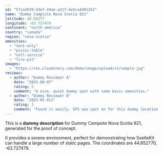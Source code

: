 ```yaml
---
id: "57ca2039-d3ef-44ae-a217-be5ca4d91352"
name: "Dummy Campsite Nova Scotia 921"
latitude: 44.85277
longitude: -63.727479
continent: "north-america"
country: "canada"
region: "nova-scotia"
amenities:
  - "tent-only"
  - "picnic-table"
  - "cell-service"
  - "fire-pit"
images:
  - "https://res.cloudinary.com/demo/image/upload/v1/sample.jpg"
reviews:
  - author: "Dummy Reviewer A"
    date: "2025-08-07"
    rating: 5
    comment: "A nice, quiet dummy spot with some basic amenities."
  - author: "Dummy Reviewer B"
    date: "2025-05-012"
    rating: 3
    comment: "Found it easily. GPS was spot on for this dummy location."
---
```


This is a **dummy description** for Dummy Campsite Nova Scotia 921, generated for the proof of concept.

It provides a serene environment, perfect for demonstrating how SvelteKit can handle a large number of static pages. The coordinates are 44.852770, -63.727479.

